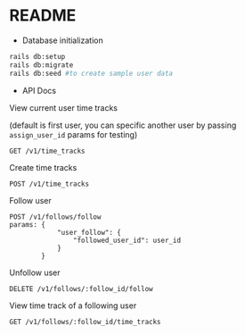 # README

* Database initialization
```bash
rails db:setup
rails db:migrate
rails db:seed #to create sample user data
```
* API Docs

View current user time tracks

(default is first user, you can specific another user by passing `assign_user_id` params for testing)
```
GET /v1/time_tracks
```

Create time tracks
```
POST /v1/time_tracks
```

Follow user

```
POST /v1/follows/follow
params: {
        	"user_follow": {
        		"followed_user_id": user_id
        	}
        }
```

Unfollow user
```
DELETE /v1/follows/:follow_id/follow
```

View time track of a following user
```
GET /v1/follows/:follow_id/time_tracks
```